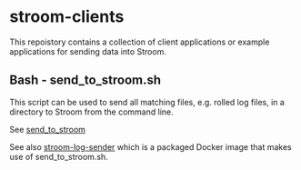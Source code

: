 # stroom-clients

This repoistory contains a collection of client applications or example applications for sending data into Stroom.

## Bash - send_to_stroom.sh

This script can be used to send all matching files, e.g. rolled log files, in a directory to Stroom from the command line.

See [send_to_stroom](./bash/README.md)

See also [stroom-log-sender](https://hub.docker.com/r/gchq/stroom-log-sender/) which is a packaged Docker image that makes use of send_to_stroom.sh.

